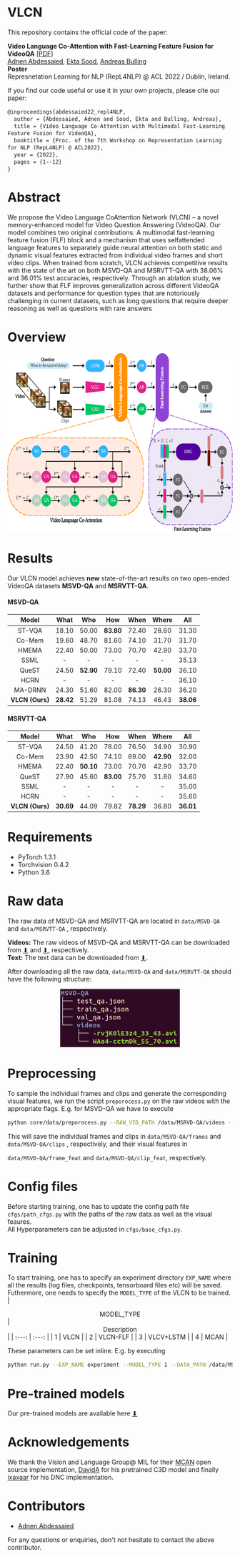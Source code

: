 # VLCN
This repository contains the official code of the paper:

**Video Language Co-Attention with Fast-Learning Feature Fusion for VideoQA** [[PDF](https://aclanthology.org/2022.repl4nlp-1.15.pdf)]  
[Adnen Abdessaied](https://adnenabdessaied.de), [Ekta Sood](https://perceptualui.org/people/sood/), [Andreas Bulling](https://perceptualui.org/people/bulling/)  
**Poster**  
Represnetation Learning for NLP (RepL4NLP) @ ACL 2022 / Dublin, Ireland.

If you find our code useful or use it in your own projects, please cite our paper:

```
@inproceedings{abdessaied22_repl4NLP,
  author = {Abdessaied, Adnen and Sood, Ekta and Bulling, Andreas},
  title = {Video Language Co-Attention with Multimodal Fast-Learning Feature Fusion for VideoQA},
  booktitle = {Proc. of the 7th Workshop on Representation Learning for NLP (RepL4NLP) @ ACL2022},
  year = {2022},
  pages = {1--12}
}
```
# Abstract
We propose the Video Language CoAttention Network (VLCN) – a novel memory-enhanced model for Video Question Answering (VideoQA). Our model combines two original contributions: A multimodal fast-learning feature fusion (FLF) block and a mechanism that uses selfattended language features to separately guide neural attention on both static and dynamic visual features extracted from individual video frames and short video clips. When trained from scratch, VLCN achieves competitive results with the state of the
art on both MSVD-QA and MSRVTT-QA with 38.06% and 36.01% test accuracies, respectively. Through an ablation study, we further show that FLF improves generalization across different VideoQA datasets and performance for question types that are notoriously challenging in current datasets, such as long questions that require deeper reasoning as well as questions with rare answers

# Overview
<p align="center"><img src="assets/overview_project_one.png" alt="drawing" width="600" height="400"/></p>

# Results 
Our VLCN model achieves **new** state-of-the-art results on two open-ended VideoQA datasets **MSVD-QA** and **MSRVTT-QA**.
#### MSVD-QA
| <center>Model</center> | <center>What</center> | <center>Who</center> | <center>How</center> | <center>When</center> | <center>Where</center> | <center>All</center> |
| :---: | :---: | :---: | :---: | :---: | :---: | :---: |
|  ST-VQA | 18.10 | 50.00 | **83.80** | 72.40 | 28.60 | 31.30 |
|  Co-Mem | 19.60 | 48.70 | 81.60 | 74.10 | 31.70 | 31.70 |
|  HMEMA  | 22.40 | 50.00 | 73.00 | 70.70 | 42.90 | 33.70 |
|  SSML   | - | - | - | - | - | 35.13 |
|  QueST   | 24.50 | **52.90** | 79.10 | 72.40 | **50.00** | 36.10 |
|  HCRN   | - | - | - | - | - | 36.10 |
|  MA-DRNN   | 24.30 | 51.60 | 82.00 | **86.30** | 26.30 | 36.20 |
|  **VLCN (Ours)**   | **28.42** | 51.29 | 81.08 | 74.13 | 46.43 | **38.06** |

#### MSRVTT-QA
| <center>Model</center> | <center>What</center> | <center>Who</center> | <center>How</center> | <center>When</center> | <center>Where</center> | <center>All</center> |
| :---: | :---: | :---: | :---: | :---: | :---: | :---: |
|  ST-VQA | 24.50 | 41.20 | 78.00 | 76.50 | 34.90 | 30.90 |
|  Co-Mem | 23.90 | 42.50 | 74.10 | 69.00 | **42.90** | 32.00 |
|  HMEMA  | 22.40 | **50.10** | 73.00 | 70.70 | 42.90 | 33.70 |
|  QueST   | 27.90 | 45.60 | **83.00** | 75.70 | 31.60 | 34.60 |
|  SSML   | - | - | - | - | - | 35.00 |
|  HCRN   | - | - | - | - | - | 35.60 |
|  **VLCN (Ours)**   | **30.69** | 44.09 | 79.82 | **78.29** | 36.80 | **36.01** |

# Requirements 
- PyTorch 1.3.1<br/>
- Torchvision 0.4.2<br/>
- Python 3.6

# Raw data
The raw data of MSVD-QA and MSRVTT-QA are located in 
``
data/MSVD-QA
``
and 
``
data/MSRVTT-QA
``
, respectively.<br/>

**Videos:** The raw videos of MSVD-QA and MSRVTT-QA can be downloaded from [⬇](https://www.cs.utexas.edu/users/ml/clamp/videoDescription/) and [⬇](https://www.mediafire.com/folder/h14iarbs62e7p/shared), respectively.<br/>
**Text:** The text data can be downloaded from [⬇](https://github.com/xudejing/video-question-answering).<br/>

After downloading all the raw data, ``
data/MSVD-QA
``
and 
``
data/MSRVTT-QA
``
should have the following structure:
<p align="center"><img src="assets/structure.png" alt="PHP Terminal style set text color" /></p>

# Preprocessing
To sample the individual frames and clips and generate the corresponding visual features, we run the script 
``
preporocess.py
``
on the raw videos with the appropriate flags. E.g. for MSVD-QA we have to execute
```bash
python core/data/preporocess.py --RAW_VID_PATH /data/MSRVD-QA/videos --C3D_PATH path_to_pretrained_c3d
```
This will save the individual frames and clips in 
``
data/MSVD-QA/frames
``
and 
``
data/MSVD-QA/clips
``
, respectively, and their visual features in 

``
data/MSVD-QA/frame_feat
``
and 
``
data/MSVD-QA/clip_feat
``, respectively.

# Config files
Before starting training, one has to update the config path file
``
cfgs/path_cfgs.py
``
with the paths of the raw data as well as the visual feaures.<br/>
All Hyperparameters can be adjusted in 
``
cfgs/base_cfgs.py
``.

# Training
To start training, one has to specify an experiment directory
``
EXP_NAME
``
where all the results (log files, checkpoints, tensorboard files etc) will be saved. Futhermore, one needs to specify the
``
MODEL_TYPE
`` 
of the VLCN to be trained.
| <center>MODEL_TYPE</center> | <center>Description</center> |
| :---: | :---: |
|  1 | VLCN      |
|  2 | VLCN-FLF  |
|  3 | VLCV+LSTM |
|  4 | MCAN      |

These parameters can be set inline. E.g. by executing
```bash
python run.py --EXP_NAME experiment --MODEL_TYPE 1 --DATA_PATH /data/MSRVD-QA --GPU 1 --SEED 42
```
# Pre-trained models
Our pre-trained models are available here [⬇](https://drive.google.com/drive/folders/172yj4iUkF1U1WOPdA5KuKOTQXkgzFEzS)

# Acknowledgements
We thank the Vision and Language Group@ MIL for their [MCAN](https://github.com/MILVLG/mcan-vqa) open source implementation, [DavidA](https://github.com/DavideA/c3d-pytorch/blob/master/C3D_model.py) for his pretrained C3D model and finally [ixaxaar](https://github.com/ixaxaar/pytorch-dnc) for his DNC implementation.

# Contributors

- [Adnen Abdessaied](https://adnenabdessaied.de)

For any questions or enquiries, don't not hesitate to contact the above contributor.

